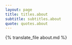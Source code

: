 ```yaml
---
layout: page
title: titles.about
subtitle: subtitles.about
quote: quotes.about
---
```


{% translate_file about.md %}